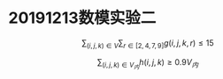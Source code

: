 # 20191213数模实验二
$$
\sum_{(i,j,k)\in V}\sum_{r\in [2,4,7,9]}g(i,j,k,r)\le 15
$$

$$
\sum_{(i,j,k)\in V_{内}}h(i,j,k)\ge 0.9V_{内}
$$
